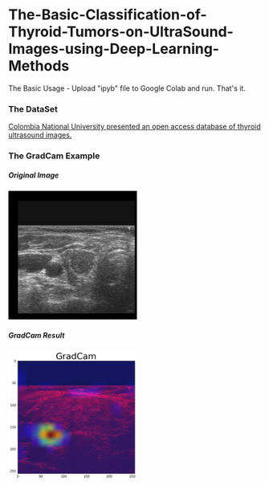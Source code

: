 # The-Basic-Classification-of-Thyroid-Tumors-on-UltraSound-Images-using-Deep-Learning-Methods

The Basic Usage - Upload "ipyb" file to Google Colab and run. That's it.


### The DataSet

[Colombia National University presented an open access database of thyroid ultrasound images.](http://cimalab.intec.co/applications/thyroid/index.php)

### The GradCam Example

 ##### Original Image                                                                                                         


<img src="https://github.com/SerdarHelli/The-Basic-Classification-of-Thyroid-Tumors-on-UltraSound-Images-using-Deep-Learning-Methods/blob/main/Orig.jpg"
   alt="Results" width="256" height="256"> 
   
 #####  GradCam Result               
 
 <img src="https://github.com/SerdarHelli/The-Basic-Classification-of-Thyroid-Tumors-on-UltraSound-Images-using-Deep-Learning-Methods/blob/main/GradCam.png"
   alt="Results" width="256" height="256">                                                                                                                          


  

  

  
  

 
